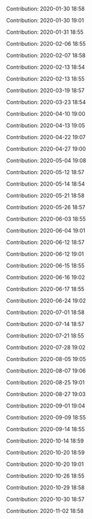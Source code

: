Contribution: 2020-01-30 18:58

Contribution: 2020-01-30 19:01

Contribution: 2020-01-31 18:55

Contribution: 2020-02-06 18:55

Contribution: 2020-02-07 18:58

Contribution: 2020-02-13 18:54

Contribution: 2020-02-13 18:55

Contribution: 2020-03-19 18:57

Contribution: 2020-03-23 18:54

Contribution: 2020-04-10 19:00

Contribution: 2020-04-13 19:05

Contribution: 2020-04-22 19:07

Contribution: 2020-04-27 19:00

Contribution: 2020-05-04 19:08

Contribution: 2020-05-12 18:57

Contribution: 2020-05-14 18:54

Contribution: 2020-05-21 18:58

Contribution: 2020-05-26 18:57

Contribution: 2020-06-03 18:55

Contribution: 2020-06-04 19:01

Contribution: 2020-06-12 18:57

Contribution: 2020-06-12 19:01

Contribution: 2020-06-15 18:55

Contribution: 2020-06-16 19:02

Contribution: 2020-06-17 18:55

Contribution: 2020-06-24 19:02

Contribution: 2020-07-01 18:58

Contribution: 2020-07-14 18:57

Contribution: 2020-07-21 18:55

Contribution: 2020-07-28 19:02

Contribution: 2020-08-05 19:05

Contribution: 2020-08-07 19:06

Contribution: 2020-08-25 19:01

Contribution: 2020-08-27 19:03

Contribution: 2020-09-01 19:04

Contribution: 2020-09-09 18:55

Contribution: 2020-09-14 18:55

Contribution: 2020-10-14 18:59

Contribution: 2020-10-20 18:59

Contribution: 2020-10-20 19:01

Contribution: 2020-10-26 18:55

Contribution: 2020-10-29 18:58

Contribution: 2020-10-30 18:57

Contribution: 2020-11-02 18:58


